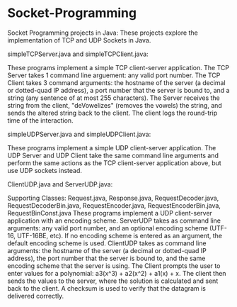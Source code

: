 # Socket-Programming
Socket Programming projects in Java:
These projects explore the implementation of TCP and UDP Sockets in Java. 

simpleTCPServer.java and simpleTCPClient.java: 

These programs implement a simple TCP client-server application. 
The TCP Server takes 1 command line arguement: any valid port number. The TCP Client takes 3 command arguments: the hostname of the server (a decimal or 
dotted-quad IP address), a port number that the server is bound to, and a string
(any sentence of at most 255 characters).
The Server receives the string from the client, "deVowelizes" (removes the vowels) the string, and sends the altered string back
to the client. The client logs the round-trip time of the interaction.

simpleUDPServer.java and simpleUDPClient.java:

These programs implement a simple UDP client-server application.
The UDP Server and UDP Client take the same command line arguments and perform the same actions as the TCP client-server application above, 
but use UDP sockets instead. 

ClientUDP.java and ServerUDP.java:

Supporting Classes: Request.java, Response.java, RequestDecoder.java, RequestDecoderBin.java, RequestEncoder.java, RequestEncoderBin.java, RequestBinConst.java
These programs implement a UDP client-server application with an encoding scheme.
ServerUDP takes as command line arguments: any valid port number, and an optional encoding scheme (UTF-16, UTF-16BE, etc). If no encoding scheme is entered as an argument, the default encoding scheme is used. 
ClientUDP takes as command line arguments: the hostname of the server (a decimal or dotted-quad IP address), the port number that the server is bound to, and the same encoding scheme that the server is using.
The Client prompts the user to enter values for a polynomial: a3(x^3) + a2(x^2) + a1(x) + x. The client then sends the values to the server, where the solution is calculated and sent back to the client. A checksum is used to verify that the datagram is delivered correctly.
